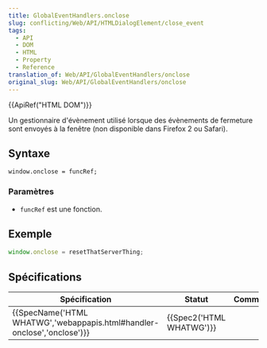```yaml
---
title: GlobalEventHandlers.onclose
slug: conflicting/Web/API/HTMLDialogElement/close_event
tags:
  - API
  - DOM
  - HTML
  - Property
  - Reference
translation_of: Web/API/GlobalEventHandlers/onclose
original_slug: Web/API/GlobalEventHandlers/onclose
---
```

{{ApiRef("HTML DOM")}}

Un gestionnaire d'évènement utilisé lorsque des évènements de fermeture sont envoyés à la fenêtre (non disponible dans Firefox 2 ou Safari).

## Syntaxe

    window.onclose = funcRef;

### Paramètres

- `funcRef` est une fonction.

## Exemple

```js
window.onclose = resetThatServerThing;
```

## Spécifications

| Spécification                                                                                    | Statut                           | Commentaires |
| ------------------------------------------------------------------------------------------------ | -------------------------------- | ------------ |
| {{SpecName('HTML WHATWG','webappapis.html#handler-onclose','onclose')}} | {{Spec2('HTML WHATWG')}} |              |
